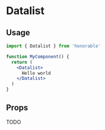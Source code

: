 # Datalist

## Usage

```jsx
import { Datalist } from 'honorable'

function MyComponent() {
  return (
    <Datalist>
      Hello world
    </Datalist>
  )
}
```

## Props

TODO
